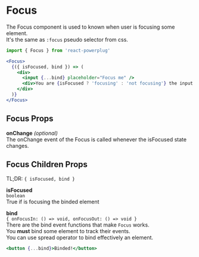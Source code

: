 # Focus

The Focus component is used to known when user is focusing some element.  
It's the same as `:focus` pseudo selector from css.

```js
import { Focus } from 'react-powerplug'
```

```jsx
<Focus>
  {({ isFocused, bind }) => (
    <div>
      <input {...bind} placeholder="Focus me" />
      <div>You are {isFocused ? 'focusing' : 'not focusing'} the input.</div>
    </div>
  )}
</Focus>
```

## Focus Props

**onChange** _(optional)_  
The onChange event of the Focus is called whenever the isFocused state changes.

## Focus Children Props

TL;DR: `{ isFocused, bind }`

**isFocused**  
`boolean`  
True if is focusing the binded element

**bind**  
`{ onFocusIn: () => void, onFocusOut: () => void }`  
There are the bind event functions that make `Focus` works.  
You **must** bind some element to track their events.  
You can use spread operator to bind effectively an element.

```jsx
<button {...bind}>Binded!</button>
```
